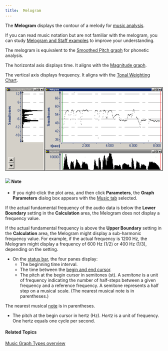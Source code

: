 ```yaml
---
title:  Melogram
---
```


The **Melogram** displays the contour of a melody for [music analysis](analysis).

If you can read music notation but are not familiar with the melogram, you can study [Melogram and Staff examples](melogram-staff-examples) to improve your understanding.

The melogram is equivalent to the [Smoothed Pitch graph](../smoothed-pitch) for phonetic analysis.

The horizontal axis displays time. It aligns with the [Magnitude graph](magnitude).

The vertical axis displays frequency. It aligns with the [Tonal Weighting Chart](tonal-weighting-chart).

![](../../../../../images/010.png)

#### ![](../../../../../images/001.png) **Note**
- If you right-click the plot area, and then click **Parameters**, the **Graph Parameters** dialog box appears with the [Music tab](../../parameters/music-tab) selected.

If the actual fundamental frequency of the audio data is below the **Lower Boundary** setting in the **Calculation** area, the Melogram does not display a frequency value.

If the actual fundamental frequency is above the **Upper Boundary** setting in the **Calculation** area, the Melogram might display a sub-harmonic frequency value. For example, if the actual frequency is 1200 Hz, the Melogram might display a frequency of 600 Hz (1/2) or 400 Hz (1/3), depending on the setting.

- On the [status bar](../../../tools/status-bar), the four panes display:
  - The beginning time interval.
  - The time between the [begin and end cursor](../../begin-end-cursors).
  - The pitch at the begin cursor in semitones (st). A *semitone* is a unit of frequency indicating the number of half-steps between a given frequency and a reference frequency. A semitone represents a half step on a musical scale. (The nearest musical note is in parentheses.)

The nearest musical [note](note-reference-chart) is in parentheses.

- The pitch at the begin cursor in hertz (Hz). *Hertz* is a unit of frequency. One hertz equals one cycle per second.

#### **Related Topics**
[Music Graph Types overview](../overview)
